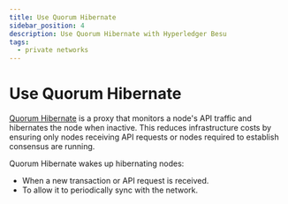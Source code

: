 ```yaml
---
title: Use Quorum Hibernate
sidebar_position: 4
description: Use Quorum Hibernate with Hyperledger Besu
tags:
  - private networks
---
```


# Use Quorum Hibernate

[Quorum Hibernate] is a proxy that monitors a node's API traffic and hibernates the node when inactive. This reduces infrastructure costs by ensuring only nodes receiving API requests or nodes required to establish consensus are running.

Quorum Hibernate wakes up hibernating nodes:

- When a new transaction or API request is received.
- To allow it to periodically sync with the network.

<!-- links -->

[Quorum Hibernate]: https://github.com/ConsenSys/quorum-hibernate
